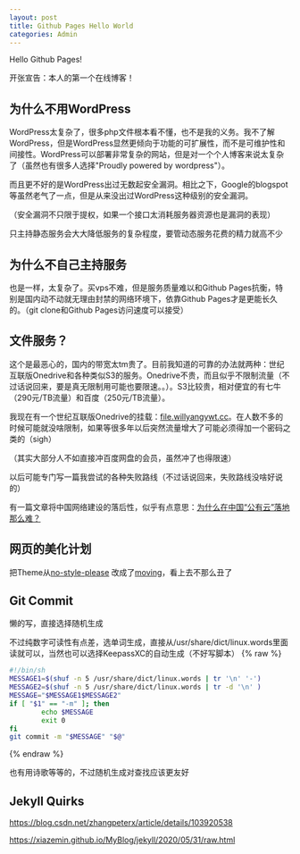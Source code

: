 ```yaml
---
layout: post
title: Github Pages Hello World
categories: Admin
---
```

Hello Github Pages!

开张宣告：本人的第一个在线博客！

## 为什么不用WordPress
WordPress太复杂了，很多php文件根本看不懂，也不是我的义务。我不了解WordPress，但是WordPress显然更倾向于功能的可扩展性，而不是可维护性和间接性。WordPress可以部署非常复杂的网站，但是对一个个人博客来说太复杂了（虽然也有很多人选择"Proudly powered by wordpress"）。

而且更不好的是WordPress出过无数起安全漏洞。相比之下，Google的blogspot等虽然老气了一点，但是从来没出过WordPress这种级别的安全漏洞。

（安全漏洞不只限于提权，如果一个接口太消耗服务器资源也是漏洞的表现）

只主持静态服务会大大降低服务的复杂程度，要管动态服务花费的精力就高不少

## 为什么不自己主持服务
也是一样，太复杂了。买vps不难，但是服务质量难以和Github Pages抗衡，特别是国内动不动就无理由封禁的网络环境下，依靠Github Pages才是更能长久的。（git clone和Github Pages访问速度可以接受）

## 文件服务？
这个是最恶心的，国内的带宽太tm贵了。目前我知道的可靠的办法就两种：世纪互联版Onedrive和各种类似S3的服务。Onedrive不贵，而且似乎不限制流量（不过话说回来，要是真无限制用可能也要限速。。）。S3比较贵，相对便宜的有七牛（290元/TB流量）和百度（250元/TB流量）。

我现在有一个世纪互联版Onedrive的挂载：[file.willyangywt.cc](https://file.willyangywt.cc)。在人数不多的时候可能就没啥限制，如果等很多年以后突然流量增大了可能必须得加一个密码之类的（sigh）

（其实大部分人不如直接冲百度网盘的会员，虽然冲了也得限速）

以后可能专门写一篇我尝试的各种失败路线（不过话说回来，失败路线没啥好说的）

有一篇文章将中国网络建设的落后性，似乎有点意思：[为什么在中国“公有云”落地那么难？](https://www.pingwest.com/a/2710)

## 网页的美化计划
把Theme从[no-style-please](https://github.com/riggraz/no-style-please) 改成了[moving](https://github.com/huangyz0918/moving)，看上去不那么丑了

## Git Commit
懒的写，直接选择随机生成

不过纯数字可读性有点差，选单词生成，直接从/usr/share/dict/linux.words里面读就可以，当然也可以选择KeepassXC的自动生成（不好写脚本）
{% raw %}
```sh
#!/bin/sh
MESSAGE1=$(shuf -n 5 /usr/share/dict/linux.words | tr '\n' '-')
MESSAGE2=$(shuf -n 5 /usr/share/dict/linux.words | tr -d '\n' )
MESSAGE="$MESSAGE1$MESSAGE2"
if [ "$1" == "-m" ]; then
        echo $MESSAGE
        exit 0
fi
git commit -m "$MESSAGE" "$@"
```
{% endraw %}

也有用诗歌等等的，不过随机生成对查找应该更友好

## Jekyll Quirks
https://blog.csdn.net/zhangpeterx/article/details/103920538

https://xiazemin.github.io/MyBlog/jekyll/2020/05/31/raw.html
